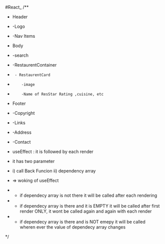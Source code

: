 #React_
/**
 * Header
 *   -Logo
 *   -Nav Items
 * Body
 *   -search
 *   -RestaurentContainer
 *      - RestaurentCard
 *         -image
 *         -Name of ResStar Rating ,cuisine, etc
 * Footer
 *   -Copyright
 *   -Links
 *   -Address
 *   -Contact


*   useEffect : it is followed by each render
*  it has two parameter
*  i) call Back Funcion ii) dependency array
*  => woking of useEffect
*    - if dependecy array is not there it will be called  after each rendering
*    - if dependecy array is there and it is EMPTY it will be called  after first render ONLY, it wont be called again and again with each render
*    - if dependecy array is there and is NOT emepy it will be called  wheren ever the value of dependecy array changes

 */